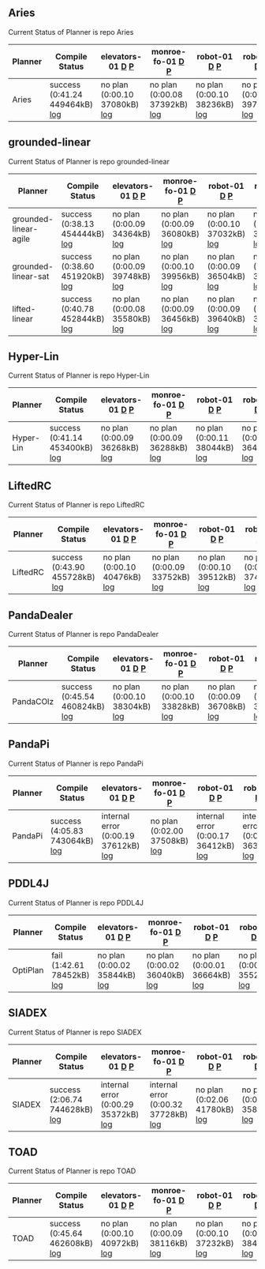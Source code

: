 

## Aries
Current Status of Planner is repo Aries

| Planner | Compile Status | elevators-01 [D](https://ipc2023-htn.github.io/sampleProblems/elevators-01-d.hddl) [P](https://ipc2023-htn.github.io/sampleProblems/elevators-01-p.hddl) | monroe-fo-01 [D](https://ipc2023-htn.github.io/sampleProblems/monroe-fo-01-d.hddl) [P](https://ipc2023-htn.github.io/sampleProblems/monroe-fo-01-p.hddl) | robot-01 [D](https://ipc2023-htn.github.io/sampleProblems/robot-01-d.hddl) [P](https://ipc2023-htn.github.io/sampleProblems/robot-01-p.hddl) | robot-02 [D](https://ipc2023-htn.github.io/sampleProblems/robot-02-d.hddl) [P](https://ipc2023-htn.github.io/sampleProblems/robot-02-p.hddl) | snake-01 [D](https://ipc2023-htn.github.io/sampleProblems/snake-01-d.hddl) [P](https://ipc2023-htn.github.io/sampleProblems/snake-01-p.hddl) | snake-02 [D](https://ipc2023-htn.github.io/sampleProblems/snake-02-d.hddl) [P](https://ipc2023-htn.github.io/sampleProblems/snake-02-p.hddl) | transport-01 [D](https://ipc2023-htn.github.io/sampleProblems/transport-01-d.hddl) [P](https://ipc2023-htn.github.io/sampleProblems/transport-01-p.hddl) | transport-04 [D](https://ipc2023-htn.github.io/sampleProblems/transport-04-d.hddl) [P](https://ipc2023-htn.github.io/sampleProblems/transport-04-p.hddl) |
|---|---|---|---|---|---|---|---|---|---|
| Aries| success (0:41.24 449464kB) [log](https://ipc2023-htn.github.io/Aries.sif.build.log) | no plan (0:00.10 37080kB) [log](https://ipc2023-htn.github.io/Aries.sif.elevators-01.log) | no plan (0:00.08 37392kB) [log](https://ipc2023-htn.github.io/Aries.sif.monroe-fo-01.log) | no plan (0:00.10 38236kB) [log](https://ipc2023-htn.github.io/Aries.sif.robot-01.log) | no plan (0:00.10 39760kB) [log](https://ipc2023-htn.github.io/Aries.sif.robot-02.log) | no plan (0:00.09 37496kB) [log](https://ipc2023-htn.github.io/Aries.sif.snake-01.log) | no plan (0:00.09 38836kB) [log](https://ipc2023-htn.github.io/Aries.sif.snake-02.log) | no plan (0:00.10 34760kB) [log](https://ipc2023-htn.github.io/Aries.sif.transport-01.log) | no plan (0:00.09 40432kB) [log](https://ipc2023-htn.github.io/Aries.sif.transport-04.log) | 


## grounded-linear
Current Status of Planner is repo grounded-linear

| Planner | Compile Status | elevators-01 [D](https://ipc2023-htn.github.io/sampleProblems/elevators-01-d.hddl) [P](https://ipc2023-htn.github.io/sampleProblems/elevators-01-p.hddl) | monroe-fo-01 [D](https://ipc2023-htn.github.io/sampleProblems/monroe-fo-01-d.hddl) [P](https://ipc2023-htn.github.io/sampleProblems/monroe-fo-01-p.hddl) | robot-01 [D](https://ipc2023-htn.github.io/sampleProblems/robot-01-d.hddl) [P](https://ipc2023-htn.github.io/sampleProblems/robot-01-p.hddl) | robot-02 [D](https://ipc2023-htn.github.io/sampleProblems/robot-02-d.hddl) [P](https://ipc2023-htn.github.io/sampleProblems/robot-02-p.hddl) | snake-01 [D](https://ipc2023-htn.github.io/sampleProblems/snake-01-d.hddl) [P](https://ipc2023-htn.github.io/sampleProblems/snake-01-p.hddl) | snake-02 [D](https://ipc2023-htn.github.io/sampleProblems/snake-02-d.hddl) [P](https://ipc2023-htn.github.io/sampleProblems/snake-02-p.hddl) | transport-01 [D](https://ipc2023-htn.github.io/sampleProblems/transport-01-d.hddl) [P](https://ipc2023-htn.github.io/sampleProblems/transport-01-p.hddl) | transport-04 [D](https://ipc2023-htn.github.io/sampleProblems/transport-04-d.hddl) [P](https://ipc2023-htn.github.io/sampleProblems/transport-04-p.hddl) |
|---|---|---|---|---|---|---|---|---|---|
| grounded-linear-agile| success (0:38.13 454444kB) [log](https://ipc2023-htn.github.io/grounded-linear-agile.sif.build.log) | no plan (0:00.09 34364kB) [log](https://ipc2023-htn.github.io/grounded-linear-agile.sif.elevators-01.log) | no plan (0:00.09 36080kB) [log](https://ipc2023-htn.github.io/grounded-linear-agile.sif.monroe-fo-01.log) | no plan (0:00.10 37032kB) [log](https://ipc2023-htn.github.io/grounded-linear-agile.sif.robot-01.log) | no plan (0:00.08 39776kB) [log](https://ipc2023-htn.github.io/grounded-linear-agile.sif.robot-02.log) | no plan (0:00.09 35636kB) [log](https://ipc2023-htn.github.io/grounded-linear-agile.sif.snake-01.log) | no plan (0:00.09 39656kB) [log](https://ipc2023-htn.github.io/grounded-linear-agile.sif.snake-02.log) | no plan (0:00.09 37480kB) [log](https://ipc2023-htn.github.io/grounded-linear-agile.sif.transport-01.log) | no plan (0:00.08 35364kB) [log](https://ipc2023-htn.github.io/grounded-linear-agile.sif.transport-04.log) | 
| grounded-linear-sat| success (0:38.60 451920kB) [log](https://ipc2023-htn.github.io/grounded-linear-sat.sif.build.log) | no plan (0:00.09 39748kB) [log](https://ipc2023-htn.github.io/grounded-linear-sat.sif.elevators-01.log) | no plan (0:00.10 39956kB) [log](https://ipc2023-htn.github.io/grounded-linear-sat.sif.monroe-fo-01.log) | no plan (0:00.09 36504kB) [log](https://ipc2023-htn.github.io/grounded-linear-sat.sif.robot-01.log) | no plan (0:00.09 38688kB) [log](https://ipc2023-htn.github.io/grounded-linear-sat.sif.robot-02.log) | no plan (0:00.09 36048kB) [log](https://ipc2023-htn.github.io/grounded-linear-sat.sif.snake-01.log) | no plan (0:00.09 40504kB) [log](https://ipc2023-htn.github.io/grounded-linear-sat.sif.snake-02.log) | no plan (0:00.09 40500kB) [log](https://ipc2023-htn.github.io/grounded-linear-sat.sif.transport-01.log) | no plan (0:00.09 36464kB) [log](https://ipc2023-htn.github.io/grounded-linear-sat.sif.transport-04.log) | 
| lifted-linear| success (0:40.78 452844kB) [log](https://ipc2023-htn.github.io/lifted-linear.sif.build.log) | no plan (0:00.08 35580kB) [log](https://ipc2023-htn.github.io/lifted-linear.sif.elevators-01.log) | no plan (0:00.09 36456kB) [log](https://ipc2023-htn.github.io/lifted-linear.sif.monroe-fo-01.log) | no plan (0:00.09 39640kB) [log](https://ipc2023-htn.github.io/lifted-linear.sif.robot-01.log) | no plan (0:00.09 36984kB) [log](https://ipc2023-htn.github.io/lifted-linear.sif.robot-02.log) | no plan (0:00.08 39504kB) [log](https://ipc2023-htn.github.io/lifted-linear.sif.snake-01.log) | no plan (0:00.09 37440kB) [log](https://ipc2023-htn.github.io/lifted-linear.sif.snake-02.log) | no plan (0:00.08 41248kB) [log](https://ipc2023-htn.github.io/lifted-linear.sif.transport-01.log) | no plan (0:00.08 35652kB) [log](https://ipc2023-htn.github.io/lifted-linear.sif.transport-04.log) | 


## Hyper-Lin
Current Status of Planner is repo Hyper-Lin

| Planner | Compile Status | elevators-01 [D](https://ipc2023-htn.github.io/sampleProblems/elevators-01-d.hddl) [P](https://ipc2023-htn.github.io/sampleProblems/elevators-01-p.hddl) | monroe-fo-01 [D](https://ipc2023-htn.github.io/sampleProblems/monroe-fo-01-d.hddl) [P](https://ipc2023-htn.github.io/sampleProblems/monroe-fo-01-p.hddl) | robot-01 [D](https://ipc2023-htn.github.io/sampleProblems/robot-01-d.hddl) [P](https://ipc2023-htn.github.io/sampleProblems/robot-01-p.hddl) | robot-02 [D](https://ipc2023-htn.github.io/sampleProblems/robot-02-d.hddl) [P](https://ipc2023-htn.github.io/sampleProblems/robot-02-p.hddl) | snake-01 [D](https://ipc2023-htn.github.io/sampleProblems/snake-01-d.hddl) [P](https://ipc2023-htn.github.io/sampleProblems/snake-01-p.hddl) | snake-02 [D](https://ipc2023-htn.github.io/sampleProblems/snake-02-d.hddl) [P](https://ipc2023-htn.github.io/sampleProblems/snake-02-p.hddl) | transport-01 [D](https://ipc2023-htn.github.io/sampleProblems/transport-01-d.hddl) [P](https://ipc2023-htn.github.io/sampleProblems/transport-01-p.hddl) | transport-04 [D](https://ipc2023-htn.github.io/sampleProblems/transport-04-d.hddl) [P](https://ipc2023-htn.github.io/sampleProblems/transport-04-p.hddl) |
|---|---|---|---|---|---|---|---|---|---|
| Hyper-Lin| success (0:41.14 453400kB) [log](https://ipc2023-htn.github.io/Hyper-Lin.sif.build.log) | no plan (0:00.09 36268kB) [log](https://ipc2023-htn.github.io/Hyper-Lin.sif.elevators-01.log) | no plan (0:00.09 36288kB) [log](https://ipc2023-htn.github.io/Hyper-Lin.sif.monroe-fo-01.log) | no plan (0:00.11 38044kB) [log](https://ipc2023-htn.github.io/Hyper-Lin.sif.robot-01.log) | no plan (0:00.09 36440kB) [log](https://ipc2023-htn.github.io/Hyper-Lin.sif.robot-02.log) | no plan (0:00.08 38192kB) [log](https://ipc2023-htn.github.io/Hyper-Lin.sif.snake-01.log) | no plan (0:00.08 37644kB) [log](https://ipc2023-htn.github.io/Hyper-Lin.sif.snake-02.log) | no plan (0:00.08 36640kB) [log](https://ipc2023-htn.github.io/Hyper-Lin.sif.transport-01.log) | no plan (0:00.08 39244kB) [log](https://ipc2023-htn.github.io/Hyper-Lin.sif.transport-04.log) | 


## LiftedRC
Current Status of Planner is repo LiftedRC

| Planner | Compile Status | elevators-01 [D](https://ipc2023-htn.github.io/sampleProblems/elevators-01-d.hddl) [P](https://ipc2023-htn.github.io/sampleProblems/elevators-01-p.hddl) | monroe-fo-01 [D](https://ipc2023-htn.github.io/sampleProblems/monroe-fo-01-d.hddl) [P](https://ipc2023-htn.github.io/sampleProblems/monroe-fo-01-p.hddl) | robot-01 [D](https://ipc2023-htn.github.io/sampleProblems/robot-01-d.hddl) [P](https://ipc2023-htn.github.io/sampleProblems/robot-01-p.hddl) | robot-02 [D](https://ipc2023-htn.github.io/sampleProblems/robot-02-d.hddl) [P](https://ipc2023-htn.github.io/sampleProblems/robot-02-p.hddl) | snake-01 [D](https://ipc2023-htn.github.io/sampleProblems/snake-01-d.hddl) [P](https://ipc2023-htn.github.io/sampleProblems/snake-01-p.hddl) | snake-02 [D](https://ipc2023-htn.github.io/sampleProblems/snake-02-d.hddl) [P](https://ipc2023-htn.github.io/sampleProblems/snake-02-p.hddl) | transport-01 [D](https://ipc2023-htn.github.io/sampleProblems/transport-01-d.hddl) [P](https://ipc2023-htn.github.io/sampleProblems/transport-01-p.hddl) | transport-04 [D](https://ipc2023-htn.github.io/sampleProblems/transport-04-d.hddl) [P](https://ipc2023-htn.github.io/sampleProblems/transport-04-p.hddl) |
|---|---|---|---|---|---|---|---|---|---|
| LiftedRC| success (0:43.90 455728kB) [log](https://ipc2023-htn.github.io/LiftedRC.sif.build.log) | no plan (0:00.10 40476kB) [log](https://ipc2023-htn.github.io/LiftedRC.sif.elevators-01.log) | no plan (0:00.09 33752kB) [log](https://ipc2023-htn.github.io/LiftedRC.sif.monroe-fo-01.log) | no plan (0:00.10 39512kB) [log](https://ipc2023-htn.github.io/LiftedRC.sif.robot-01.log) | no plan (0:00.09 37496kB) [log](https://ipc2023-htn.github.io/LiftedRC.sif.robot-02.log) | no plan (0:00.10 39396kB) [log](https://ipc2023-htn.github.io/LiftedRC.sif.snake-01.log) | no plan (0:00.12 38480kB) [log](https://ipc2023-htn.github.io/LiftedRC.sif.snake-02.log) | no plan (0:00.11 36528kB) [log](https://ipc2023-htn.github.io/LiftedRC.sif.transport-01.log) | no plan (0:00.11 37628kB) [log](https://ipc2023-htn.github.io/LiftedRC.sif.transport-04.log) | 


## PandaDealer
Current Status of Planner is repo PandaDealer

| Planner | Compile Status | elevators-01 [D](https://ipc2023-htn.github.io/sampleProblems/elevators-01-d.hddl) [P](https://ipc2023-htn.github.io/sampleProblems/elevators-01-p.hddl) | monroe-fo-01 [D](https://ipc2023-htn.github.io/sampleProblems/monroe-fo-01-d.hddl) [P](https://ipc2023-htn.github.io/sampleProblems/monroe-fo-01-p.hddl) | robot-01 [D](https://ipc2023-htn.github.io/sampleProblems/robot-01-d.hddl) [P](https://ipc2023-htn.github.io/sampleProblems/robot-01-p.hddl) | robot-02 [D](https://ipc2023-htn.github.io/sampleProblems/robot-02-d.hddl) [P](https://ipc2023-htn.github.io/sampleProblems/robot-02-p.hddl) | snake-01 [D](https://ipc2023-htn.github.io/sampleProblems/snake-01-d.hddl) [P](https://ipc2023-htn.github.io/sampleProblems/snake-01-p.hddl) | snake-02 [D](https://ipc2023-htn.github.io/sampleProblems/snake-02-d.hddl) [P](https://ipc2023-htn.github.io/sampleProblems/snake-02-p.hddl) | transport-01 [D](https://ipc2023-htn.github.io/sampleProblems/transport-01-d.hddl) [P](https://ipc2023-htn.github.io/sampleProblems/transport-01-p.hddl) | transport-04 [D](https://ipc2023-htn.github.io/sampleProblems/transport-04-d.hddl) [P](https://ipc2023-htn.github.io/sampleProblems/transport-04-p.hddl) |
|---|---|---|---|---|---|---|---|---|---|
| PandaCOlz| success (0:45.54 460824kB) [log](https://ipc2023-htn.github.io/PandaCOlz.sif.build.log) | no plan (0:00.10 38304kB) [log](https://ipc2023-htn.github.io/PandaCOlz.sif.elevators-01.log) | no plan (0:00.10 33828kB) [log](https://ipc2023-htn.github.io/PandaCOlz.sif.monroe-fo-01.log) | no plan (0:00.09 36708kB) [log](https://ipc2023-htn.github.io/PandaCOlz.sif.robot-01.log) | no plan (0:00.10 39020kB) [log](https://ipc2023-htn.github.io/PandaCOlz.sif.robot-02.log) | no plan (0:00.09 36848kB) [log](https://ipc2023-htn.github.io/PandaCOlz.sif.snake-01.log) | no plan (0:00.10 37340kB) [log](https://ipc2023-htn.github.io/PandaCOlz.sif.snake-02.log) | no plan (0:00.09 39956kB) [log](https://ipc2023-htn.github.io/PandaCOlz.sif.transport-01.log) | no plan (0:00.10 36908kB) [log](https://ipc2023-htn.github.io/PandaCOlz.sif.transport-04.log) | 


## PandaPi
Current Status of Planner is repo PandaPi

| Planner | Compile Status | elevators-01 [D](https://ipc2023-htn.github.io/sampleProblems/elevators-01-d.hddl) [P](https://ipc2023-htn.github.io/sampleProblems/elevators-01-p.hddl) | monroe-fo-01 [D](https://ipc2023-htn.github.io/sampleProblems/monroe-fo-01-d.hddl) [P](https://ipc2023-htn.github.io/sampleProblems/monroe-fo-01-p.hddl) | robot-01 [D](https://ipc2023-htn.github.io/sampleProblems/robot-01-d.hddl) [P](https://ipc2023-htn.github.io/sampleProblems/robot-01-p.hddl) | robot-02 [D](https://ipc2023-htn.github.io/sampleProblems/robot-02-d.hddl) [P](https://ipc2023-htn.github.io/sampleProblems/robot-02-p.hddl) | snake-01 [D](https://ipc2023-htn.github.io/sampleProblems/snake-01-d.hddl) [P](https://ipc2023-htn.github.io/sampleProblems/snake-01-p.hddl) | snake-02 [D](https://ipc2023-htn.github.io/sampleProblems/snake-02-d.hddl) [P](https://ipc2023-htn.github.io/sampleProblems/snake-02-p.hddl) | transport-01 [D](https://ipc2023-htn.github.io/sampleProblems/transport-01-d.hddl) [P](https://ipc2023-htn.github.io/sampleProblems/transport-01-p.hddl) | transport-04 [D](https://ipc2023-htn.github.io/sampleProblems/transport-04-d.hddl) [P](https://ipc2023-htn.github.io/sampleProblems/transport-04-p.hddl) |
|---|---|---|---|---|---|---|---|---|---|
| PandaPi| success (4:05.83 743064kB) [log](https://ipc2023-htn.github.io/PandaPi.sif.build.log) | internal error (0:00.19 37612kB) [log](https://ipc2023-htn.github.io/PandaPi.sif.elevators-01.log) | no plan (0:02.00 37508kB) [log](https://ipc2023-htn.github.io/PandaPi.sif.monroe-fo-01.log) | internal error (0:00.17 36412kB) [log](https://ipc2023-htn.github.io/PandaPi.sif.robot-01.log) | internal error (0:00.18 36368kB) [log](https://ipc2023-htn.github.io/PandaPi.sif.robot-02.log) | internal error (0:00.23 38808kB) [log](https://ipc2023-htn.github.io/PandaPi.sif.snake-01.log) | internal error (0:00.22 37660kB) [log](https://ipc2023-htn.github.io/PandaPi.sif.snake-02.log) | internal error (0:00.16 36104kB) [log](https://ipc2023-htn.github.io/PandaPi.sif.transport-01.log) | internal error (0:00.17 41080kB) [log](https://ipc2023-htn.github.io/PandaPi.sif.transport-04.log) | 


## PDDL4J
Current Status of Planner is repo PDDL4J

| Planner | Compile Status | elevators-01 [D](https://ipc2023-htn.github.io/sampleProblems/elevators-01-d.hddl) [P](https://ipc2023-htn.github.io/sampleProblems/elevators-01-p.hddl) | monroe-fo-01 [D](https://ipc2023-htn.github.io/sampleProblems/monroe-fo-01-d.hddl) [P](https://ipc2023-htn.github.io/sampleProblems/monroe-fo-01-p.hddl) | robot-01 [D](https://ipc2023-htn.github.io/sampleProblems/robot-01-d.hddl) [P](https://ipc2023-htn.github.io/sampleProblems/robot-01-p.hddl) | robot-02 [D](https://ipc2023-htn.github.io/sampleProblems/robot-02-d.hddl) [P](https://ipc2023-htn.github.io/sampleProblems/robot-02-p.hddl) | snake-01 [D](https://ipc2023-htn.github.io/sampleProblems/snake-01-d.hddl) [P](https://ipc2023-htn.github.io/sampleProblems/snake-01-p.hddl) | snake-02 [D](https://ipc2023-htn.github.io/sampleProblems/snake-02-d.hddl) [P](https://ipc2023-htn.github.io/sampleProblems/snake-02-p.hddl) | transport-01 [D](https://ipc2023-htn.github.io/sampleProblems/transport-01-d.hddl) [P](https://ipc2023-htn.github.io/sampleProblems/transport-01-p.hddl) | transport-04 [D](https://ipc2023-htn.github.io/sampleProblems/transport-04-d.hddl) [P](https://ipc2023-htn.github.io/sampleProblems/transport-04-p.hddl) |
|---|---|---|---|---|---|---|---|---|---|
| OptiPlan| fail (1:42.61 78452kB) [log](https://ipc2023-htn.github.io/OptiPlan.sif.build.log) | no plan (0:00.02 35844kB) [log](https://ipc2023-htn.github.io/OptiPlan.sif.elevators-01.log) | no plan (0:00.02 36040kB) [log](https://ipc2023-htn.github.io/OptiPlan.sif.monroe-fo-01.log) | no plan (0:00.01 36664kB) [log](https://ipc2023-htn.github.io/OptiPlan.sif.robot-01.log) | no plan (0:00.02 35520kB) [log](https://ipc2023-htn.github.io/OptiPlan.sif.robot-02.log) | no plan (0:00.02 37720kB) [log](https://ipc2023-htn.github.io/OptiPlan.sif.snake-01.log) | no plan (0:00.02 39856kB) [log](https://ipc2023-htn.github.io/OptiPlan.sif.snake-02.log) | no plan (0:00.02 36120kB) [log](https://ipc2023-htn.github.io/OptiPlan.sif.transport-01.log) | no plan (0:00.02 37956kB) [log](https://ipc2023-htn.github.io/OptiPlan.sif.transport-04.log) | 


## SIADEX
Current Status of Planner is repo SIADEX

| Planner | Compile Status | elevators-01 [D](https://ipc2023-htn.github.io/sampleProblems/elevators-01-d.hddl) [P](https://ipc2023-htn.github.io/sampleProblems/elevators-01-p.hddl) | monroe-fo-01 [D](https://ipc2023-htn.github.io/sampleProblems/monroe-fo-01-d.hddl) [P](https://ipc2023-htn.github.io/sampleProblems/monroe-fo-01-p.hddl) | robot-01 [D](https://ipc2023-htn.github.io/sampleProblems/robot-01-d.hddl) [P](https://ipc2023-htn.github.io/sampleProblems/robot-01-p.hddl) | robot-02 [D](https://ipc2023-htn.github.io/sampleProblems/robot-02-d.hddl) [P](https://ipc2023-htn.github.io/sampleProblems/robot-02-p.hddl) | snake-01 [D](https://ipc2023-htn.github.io/sampleProblems/snake-01-d.hddl) [P](https://ipc2023-htn.github.io/sampleProblems/snake-01-p.hddl) | snake-02 [D](https://ipc2023-htn.github.io/sampleProblems/snake-02-d.hddl) [P](https://ipc2023-htn.github.io/sampleProblems/snake-02-p.hddl) | transport-01 [D](https://ipc2023-htn.github.io/sampleProblems/transport-01-d.hddl) [P](https://ipc2023-htn.github.io/sampleProblems/transport-01-p.hddl) | transport-04 [D](https://ipc2023-htn.github.io/sampleProblems/transport-04-d.hddl) [P](https://ipc2023-htn.github.io/sampleProblems/transport-04-p.hddl) |
|---|---|---|---|---|---|---|---|---|---|
| SIADEX| success (2:06.74 744628kB) [log](https://ipc2023-htn.github.io/SIADEX.sif.build.log) | internal error (0:00.29 35372kB) [log](https://ipc2023-htn.github.io/SIADEX.sif.elevators-01.log) | internal error (0:00.32 37728kB) [log](https://ipc2023-htn.github.io/SIADEX.sif.monroe-fo-01.log) | no plan (0:02.06 41780kB) [log](https://ipc2023-htn.github.io/SIADEX.sif.robot-01.log) | no plan (0:02.03 35864kB) [log](https://ipc2023-htn.github.io/SIADEX.sif.robot-02.log) | internal error (0:00.25 34236kB) [log](https://ipc2023-htn.github.io/SIADEX.sif.snake-01.log) | internal error (0:00.24 36168kB) [log](https://ipc2023-htn.github.io/SIADEX.sif.snake-02.log) | internal error (0:00.25 37960kB) [log](https://ipc2023-htn.github.io/SIADEX.sif.transport-01.log) | no plan (0:02.04 36412kB) [log](https://ipc2023-htn.github.io/SIADEX.sif.transport-04.log) | 


## TOAD
Current Status of Planner is repo TOAD

| Planner | Compile Status | elevators-01 [D](https://ipc2023-htn.github.io/sampleProblems/elevators-01-d.hddl) [P](https://ipc2023-htn.github.io/sampleProblems/elevators-01-p.hddl) | monroe-fo-01 [D](https://ipc2023-htn.github.io/sampleProblems/monroe-fo-01-d.hddl) [P](https://ipc2023-htn.github.io/sampleProblems/monroe-fo-01-p.hddl) | robot-01 [D](https://ipc2023-htn.github.io/sampleProblems/robot-01-d.hddl) [P](https://ipc2023-htn.github.io/sampleProblems/robot-01-p.hddl) | robot-02 [D](https://ipc2023-htn.github.io/sampleProblems/robot-02-d.hddl) [P](https://ipc2023-htn.github.io/sampleProblems/robot-02-p.hddl) | snake-01 [D](https://ipc2023-htn.github.io/sampleProblems/snake-01-d.hddl) [P](https://ipc2023-htn.github.io/sampleProblems/snake-01-p.hddl) | snake-02 [D](https://ipc2023-htn.github.io/sampleProblems/snake-02-d.hddl) [P](https://ipc2023-htn.github.io/sampleProblems/snake-02-p.hddl) | transport-01 [D](https://ipc2023-htn.github.io/sampleProblems/transport-01-d.hddl) [P](https://ipc2023-htn.github.io/sampleProblems/transport-01-p.hddl) | transport-04 [D](https://ipc2023-htn.github.io/sampleProblems/transport-04-d.hddl) [P](https://ipc2023-htn.github.io/sampleProblems/transport-04-p.hddl) |
|---|---|---|---|---|---|---|---|---|---|
| TOAD| success (0:45.64 462608kB) [log](https://ipc2023-htn.github.io/TOAD.sif.build.log) | no plan (0:00.10 40972kB) [log](https://ipc2023-htn.github.io/TOAD.sif.elevators-01.log) | no plan (0:00.09 38116kB) [log](https://ipc2023-htn.github.io/TOAD.sif.monroe-fo-01.log) | no plan (0:00.10 37232kB) [log](https://ipc2023-htn.github.io/TOAD.sif.robot-01.log) | no plan (0:00.10 38404kB) [log](https://ipc2023-htn.github.io/TOAD.sif.robot-02.log) | no plan (0:00.10 39096kB) [log](https://ipc2023-htn.github.io/TOAD.sif.snake-01.log) | no plan (0:00.10 36260kB) [log](https://ipc2023-htn.github.io/TOAD.sif.snake-02.log) | no plan (0:00.11 37788kB) [log](https://ipc2023-htn.github.io/TOAD.sif.transport-01.log) | no plan (0:00.10 38284kB) [log](https://ipc2023-htn.github.io/TOAD.sif.transport-04.log) | 
